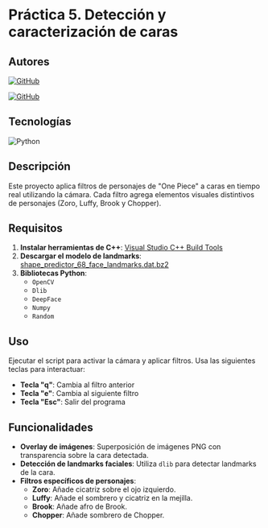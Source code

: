 # Práctica 5. Detección y caracterización de caras

## Autores
[![GitHub](https://img.shields.io/badge/GitHub-Elena%20Morales%20Gil-brightgreen?style=flat-square&logo=github)](https://github.com/ElenaMoralesGil)

[![GitHub](https://img.shields.io/badge/GitHub-Giovanni%20León%20Corujo-yellow?style=flat-square&logo=github)](https://github.com/DevGiovanniLC)
## Tecnologías
![Python](https://img.shields.io/badge/Python-3.x-blue?style=flat-square&logo=python)

## Descripción
Este proyecto aplica filtros de personajes de "One Piece" a caras en tiempo real utilizando la cámara. Cada filtro agrega elementos visuales distintivos de personajes (Zoro, Luffy, Brook y Chopper).

## Requisitos
1. **Instalar herramientas de C++**: [Visual Studio C++ Build Tools](https://visualstudio.microsoft.com/es/visual-cpp-build-tools/)
2. **Descargar el modelo de landmarks**: [shape_predictor_68_face_landmarks.dat.bz2](http://dlib.net/files/shape_predictor_68_face_landmarks.dat.bz2)
3. **Bibliotecas Python**:
   - `OpenCV`
   - `Dlib`
   - `DeepFace`
   - `Numpy`
   - `Random`

## Uso
Ejecutar el script para activar la cámara y aplicar filtros. Usa las siguientes teclas para interactuar:
- **Tecla "q"**: Cambia al filtro anterior
- **Tecla "e"**: Cambia al siguiente filtro
- **Tecla "Esc"**: Salir del programa

## Funcionalidades
- **Overlay de imágenes**: Superposición de imágenes PNG con transparencia sobre la cara detectada.
- **Detección de landmarks faciales**: Utiliza `dlib` para detectar landmarks de la cara.
- **Filtros específicos de personajes**:
  - **Zoro**: Añade cicatriz sobre el ojo izquierdo.
  - **Luffy**: Añade el sombrero y cicatriz en la mejilla.
  - **Brook**: Añade afro de Brook.
  - **Chopper**: Añade sombrero de Chopper.

